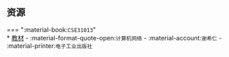 ## 资源  
=== ":material-book:`CSE31013`"  
    * [教材](https://api.ecylt.top/v1/lanzou_link?url=https://cqu-openlib.lanzout.com/iXv8U28wz3of&type=down) - :material-format-quote-open:`计算机网络` - :material-account:`谢希仁` - :material-printer:`电子工业出版社`  
